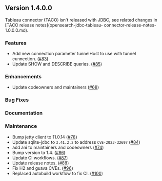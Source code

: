 ## Version 1.4.0.0

Tableau connector (TACO) isn't released with JDBC, see related changes in [TACO release notes](opensearch-jdbc-tableau-
connector-release-notes-1.0.0.0.md).

### Features
* Add new connection parameter tunnelHost to use with tunnel cunnection. ([#83](https://github.com/opensearch-project/sql-jdbc/pull/83))
* Update SHOW and DESCRIBE queries. ([#85](https://github.com/opensearch-project/sql-jdbc/pull/85))

### Enhancements
* Update codeowners and maintainers ([#68](https://github.com/opensearch-project/sql-jdbc/pull/68))

### Bug Fixes

### Documentation

### Maintenance
* Bump jetty client to 11.0.14 ([#78](https://github.com/opensearch-project/sql-jdbc/pull/78))
* Update sqlite-jdbc to `3.41.2.2` to address `CVE-2023-32697` ([#84](https://github.com/opensearch-project/sql-jdbc/pull/84))
* add ani to maintainers and codeowners ([#74](https://github.com/opensearch-project/sql-jdbc/pull/74))
* Bump version to 1.4. ([#86](https://github.com/opensearch-project/sql-jdbc/pull/86))
* Update CI workflows. ([#87](https://github.com/opensearch-project/sql-jdbc/pull/87))
* Update release notes. ([#88](https://github.com/opensearch-project/sql-jdbc/pull/88))
* Fix H2 and guava CVEs. ([#96](https://github.com/opensearch-project/sql-jdbc/pull/96))
* Replaced autobuild workflow to fix CI. ([#100](https://github.com/opensearch-project/sql-jdbc/pull/100))

